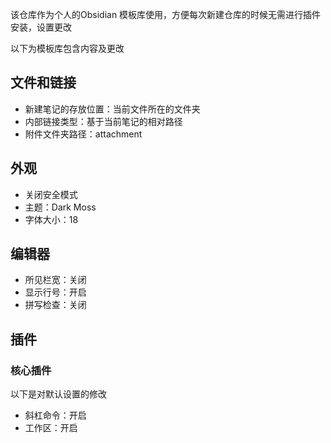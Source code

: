 该仓库作为个人的Obsidian 模板库使用，方便每次新建仓库的时候无需进行插件安装，设置更改

以下为模板库包含内容及更改

## 文件和链接
- 新建笔记的存放位置：当前文件所在的文件夹
- 内部链接类型：基于当前笔记的相对路径
- 附件文件夹路径：attachment

## 外观
- 关闭安全模式
- 主题：Dark Moss
- 字体大小：18
## 编辑器
- 所见栏宽：关闭
- 显示行号：开启
- 拼写检查：关闭

## 插件
### 核心插件
以下是对默认设置的修改
- 斜杠命令：开启
- 工作区：开启

